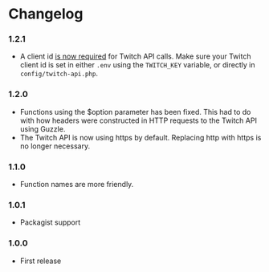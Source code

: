 # Changelog

### 1.2.1
- A client id [is now required](https://blog.twitch.tv/client-id-required-for-kraken-api-calls-afbb8e95f843) for Twitch API calls. Make sure your Twitch client id is set in either ```.env``` using the ```TWITCH_KEY``` variable, or directly in ```config/twitch-api.php```.

### 1.2.0
- Functions using the $option parameter has been fixed. This had to do with how headers were constructed in HTTP requests to the Twitch API using Guzzle.
- The Twitch API is now using https by default. Replacing http with https is no longer necessary.

### 1.1.0
- Function names are more friendly.

### 1.0.1
- Packagist support

### 1.0.0
- First release